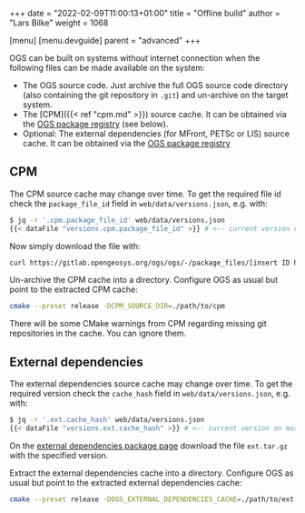 +++
date = "2022-02-09T11:00:13+01:00"
title = "Offline build"
author = "Lars Bilke"
weight = 1068

[menu]
  [menu.devguide]
    parent = "advanced"
+++

OGS can be built on systems without internet connection when the following files can be made available on the system:

- The OGS source code. Just archive the full OGS source code directory (also containing the git repository in `.git`) and un-archive on the target system.
- The [CPM]({{< ref "cpm.md" >}}) source cache. It can be obtained via the [OGS package registry](https://gitlab.opengeosys.org/ogs/ogs/-/packages/) (see below).
- Optional: The external dependencies (for MFront, PETSc or LIS) source cache. It can be obtained via the [OGS package registry](https://gitlab.opengeosys.org/ogs/ogs/-/packages/)

## CPM

The CPM source cache may change over time. To get the required file id check the `package_file_id` field in `web/data/versions.json`, e.g. with:

```bash
$ jq -r '.cpm.package_file_id' web/data/versions.json
{{< dataFile "versions.cpm.package_file_id" >}} # <-- current version on master
```

Now simply download the file with:

```bash
curl https://gitlab.opengeosys.org/ogs/ogs/-/package_files/[insert ID here]/download --output cpm.tar.gz
```

Un-archive the CPM cache into a directory. Configure OGS as usual but point to the extracted CPM cache:

```bash
cmake --preset release -DCPM_SOURCE_DIR=./path/to/cpm
```

There will be some CMake warnings from CPM regarding missing git repositories in the cache. You can ignore them.

## External dependencies

The external dependencies source cache may change over time. To get the required version check the `cache_hash` field in `web/data/versions.json`, e.g. with:

```bash
$ jq -r '.ext.cache_hash' web/data/versions.json
{{< dataFile "versions.ext.cache_hash" >}} # <-- current version on master
```

On the [external dependencies package page](https://gitlab.opengeosys.org/ogs/ogs/-/packages/14) download the file `ext.tar.gz` with the specified version.

Extract the external dependencies cache into a directory. Configure OGS as usual but point to the extracted external dependencies cache:

```bash
cmake --preset release -DOGS_EXTERNAL_DEPENDENCIES_CACHE=./path/to/ext
```
